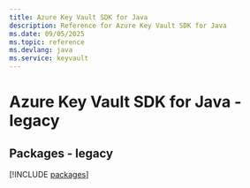 ```yaml
---
title: Azure Key Vault SDK for Java
description: Reference for Azure Key Vault SDK for Java
ms.date: 09/05/2025
ms.topic: reference
ms.devlang: java
ms.service: keyvault
---
```

# Azure Key Vault SDK for Java - legacy
## Packages - legacy
[!INCLUDE [packages](key-vault-index.md)]